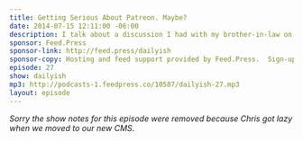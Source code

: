 ```yaml
---
title: Getting Serious About Patreon. Maybe?
date: 2014-07-15 12:11:00 -06:00
description: I talk about a discussion I had with my brother-in-law on Lost and Lemon about video editing, which lead to thoughts on doing a Patreon page which leads to my plans to actually launch a Patreon project. Whew.
sponsor: Feed.Press
sponsor-link: http://feed.press/dailyish
sponsor-copy: Hosting and feed support provided by Feed.Press.  Sign-up today and try FeedPress on a 14 day trial (no contracts or commitments). Use promo code "dailyish" during checkout to get 10% off your first year.
episode: 27
show: dailyish
mp3: http://podcasts-1.feedpress.co/10587/dailyish-27.mp3
layout: episode
---
```


<em>Sorry the show notes for this episode were removed because Chris got lazy when we moved to our new CMS</em>.
